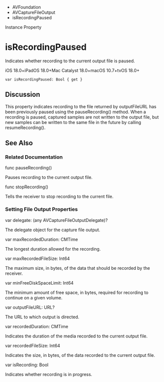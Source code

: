 

- AVFoundation
- AVCaptureFileOutput
-  isRecordingPaused 

Instance Property

# isRecordingPaused

Indicates whether recording to the current output file is paused.

iOS 18.0+iPadOS 18.0+Mac Catalyst 18.0+macOS 10.7+tvOS 18.0+

``` source
var isRecordingPaused: Bool { get }
```

## Discussion

This property indicates recording to the file returned by outputFileURL has been previously paused using the pauseRecording() method. When a recording is paused, captured samples are not written to the output file, but new samples can be written to the same file in the future by calling resumeRecording().

## See Also

### Related Documentation

func pauseRecording()

Pauses recording to the current output file.

func stopRecording()

Tells the receiver to stop recording to the current file.

### Setting File Output Properties

var delegate: (any AVCaptureFileOutputDelegate)?

The delegate object for the capture file output.

var maxRecordedDuration: CMTime

The longest duration allowed for the recording.

var maxRecordedFileSize: Int64

The maximum size, in bytes, of the data that should be recorded by the receiver.

var minFreeDiskSpaceLimit: Int64

The minimum amount of free space, in bytes, required for recording to continue on a given volume.

var outputFileURL: URL?

The URL to which output is directed.

var recordedDuration: CMTime

Indicates the duration of the media recorded to the current output file.

var recordedFileSize: Int64

Indicates the size, in bytes, of the data recorded to the current output file.

var isRecording: Bool

Indicates whether recording is in progress.

